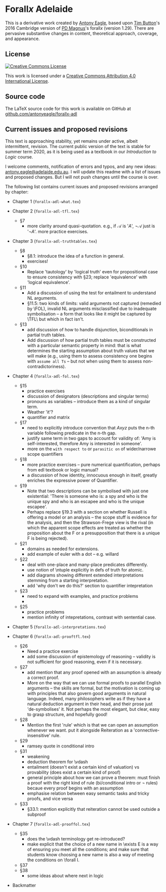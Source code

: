 Forall*x* Adelaide
==================

This is a derivative work created by [Antony Eagle](https://antonyeagle.org), based upon [Tim Button](http://www.homepages.ucl.ac.uk/~uctytbu/index.html)'s 2016 Cambridge version of [PD Magnus](https://www.fecundity.com/job/)'s forall*x* (version 1.29). There are pervasive substantive changes in content, theoretical approach, coverage, and appearance. 

License
-------

[![Creative Commons License](https://i.creativecommons.org/l/by/4.0/88x31.png)](http://creativecommons.org/licenses/by/4.0/)

This work is licensed under a [Creative Commons Attribution 4.0 International License]("http://creativecommons.org/licenses/by/4.0/).

Source code
-----------

The LaTeX source code for this work is available on GitHub at [github.com/antonyeagle/forallx-adl](https://github.com/antonyeagle/forallx-adl)

Current issues and proposed revisions
-------------------------------------

This text is approaching stability, yet remains under active, albeit intermittent, revision. The current public version of the text is stable for summer term 2020, as it is being used as a textbook in our *Introduction to Logic* course. 

I welcome comments, notification of errors and typos, and any new ideas: [antony.eagle@adelaide.edu.au](mailto:antony.eagle@adelaide.edu.au?subject=forallx-adl). I will update this readme with a list of issues and proposed changes. But I will not push changes until the course is over. 

The following list contains current issues and proposed revisions arranged by chapter:

* Chapter 1 (`forallx-adl-what.tex`) 
* Chapter 2 (`forallx-adl-tfl.tex`)
	- §7
		-  more clarity around quasi-quotation. e.g., if $\mathcal{A}$ is '$A$', $\neg\mathcal{A}$ just is '$\neg A$'. more practice exercises. 	 
* Chapter 3 (`forallx-adl-truthtables.tex`)
	- §8
		+ §8.1: introduce the idea of a function in general.
		+ exercises!
	- §10
		+ Replace 'tautology' by 'logical truth' even for propositional case to ensure consistency with §23; replace 'equivalence' with 'logical equivalence'. 
	- §11
		+ Add a discussion of using the test for entailment to understand NL arguments.
		+ §11.5: two kinds of limits: valid arguments not captured (remedied by \FOL), invalid NL arguments misclassified due to inadequate symbolisation – a form that looks like it might be captured by \TFL\ but which in fact isn't.
	- §13
		+ add discussion of how to handle disjunction, biconditionals in partial truth tables.
		+ Add discussion of how partial truth tables must be constructed with a particular semantic property in mind: that is what determines the starting assumption about truth values that we will make (e.g., using them to assess consistency one begins with `assume all Ts` – but not when using them to assess non-contradictoriness).
* Chapter 4 (`forallx-adl-fol.tex`)
	- §15
		+ practice exercises
		+ discussion of designators (descriptions and singular terms)
		+ pronouns as variables – introduce them as a kind of singular term.
		+ Weather 'it'?
		+ quantifier and matrix
	+ §17
		+ need to explicitly introduce convention that $Axyz$ puts the n-th variable following predicate in the n-th gap.
		+ justify same term in two gaps to account for validity of: 'Amy is self-interested, therefore Amy is interested in someone'.
		+ more on the `with respect to` or `parasitic on` of wider/narrowe scope quantifiers
	- §18
		+ more practice exercises – pure numerical quantification, perhaps from edl textbook or logic manual?
		+ a discussion of how identity, innocuous enough in itself, greatly enriches the expressive power of Quantifier.
	- §19
		- Note that two descriptions can be symbolised with just one existential: 'There is someone who is: a spy and who is the unique spy and who is an escapee and who is the unique escapee'.
		- Perhaps replace §19.3 with a section on whether Russell is offering a model or an analysis – the scope stuff is evidence for the analysis, and then the Strawson-Frege view is the rival (in which the apparent scope effects are treated as whether the proposition about the F or a presupposition that there is a unique F is being rejected).
	- §21
		- domains as needed for extensions.
		- add example of euler with a dot – e.g. willard
	- §22
		- deal with one-place and many-place predicates differently. 
		- use notion of \ntuple explicitly in defs of truth for atomic.
		- add diagrams showing different extended interpretations stemming from a starting interpretation.
		- add 'why don't we do this?' section to quantifier intepretation 	 
	- §23
		- need to expand with examples, and practice problems
		- 
	- §25
		- practice problems
		- mention infinity of intepretations, contrast with sentential case.  	    
* Chapter 5 (`forallx-adl-interpretations.tex`)
* Chapter 6 (`forallx-adl-prooftfl.tex`)
	- §26
		+ Need a practice exercise
		+ add some discussion of epistemology of reasoning – validity is not sufficient for good reasoning, even if it is necessary.
	- §27
		+ add mention that any proof opened with an assumption is already a correct proof.
		+ More on the way that we can use formal proofs to parallel English arguments – the skills are formal, but the motivation is coming up with principles that also govern good arguments in natural language. Indeed, many philosophers write as if they have a natural deduction argument in their head, and their prose just 'de-symbolises' it. Not perhaps the most elegant, but clear, easy to grasp structure, and hopefully good!
	- §28
		+ Mention the first 'rule' which is that we can open an assumption whenever we want. put it alongside Reiteration as a 'connective-insensitive' rule.
	- §29
		+ ramsey quote in conditional intro
	- §31
		- weakening
		- deduction theorem for \vdash
		- entailment (doesn't exist a certain kind of valuation) vs provability (does exist a certain kind of proof)
		- general principle about how we can prove a theorem: must finish a proof with the right kind of rule (bi/conditional intro or ¬ rules) becaue every proof begins with an assumption
		- emphasise relation between easy semantic tasks and tricky proofs, and vice versa  
	- §33
		+ §33.1: mention explicitly that reiteration cannot be used outside a subproof 

* Chapter 7 (`forallx-adl-prooffol.tex`)
	- §35
		+ does the \vdash terminology get re-introduced?
		+ make explicit that the choice of a new name in \exists E is a way of ensuring you meet all the conditions; and make sure that students know choosing a new name is also a way of meeting the conditions on \forall I.
	- §37
	- §38 
		+ some ideas about where next in logic
* Backmatter











